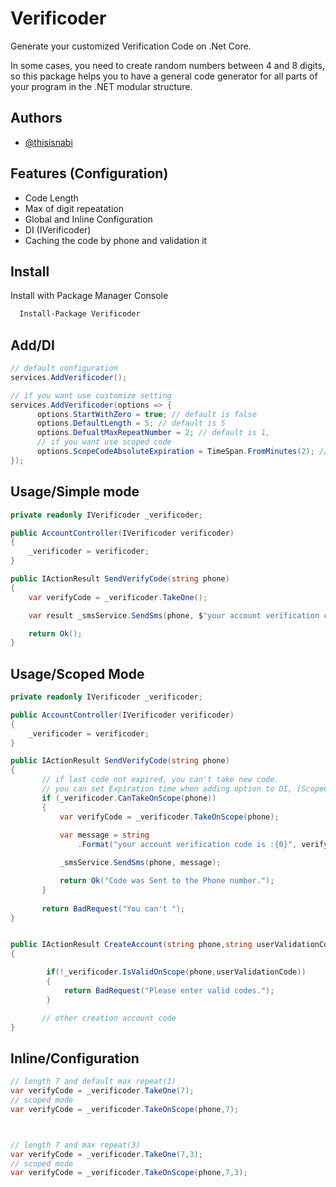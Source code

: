 
# Verificoder

Generate your customized Verification Code on .Net Core.

In some cases, you need to create random numbers between 4 and 8 digits, so this package helps you to have a general code generator for all parts of your program in the .NET modular structure.



## Authors

- [@thisisnabi](https://www.github.com/thisisnabi)




## Features (Configuration)

- Code Length 
- Max of digit repeatation 
- Global and Inline Configuration
- DI (IVerificoder)
- Caching the code by phone and validation it


## Install

Install with Package Manager Console  

```bash
  Install-Package Verificoder
```


## Add/DI

```csharp
// default configuration
services.AddVerificoder();
```

```csharp
// if you want use customize setting
services.AddVerificoder(options => {
      options.StartWithZero = true; // default is false 
      options.DefaultLength = 5; // default is 5
      options.DefualtMaxRepeatNumber = 2; // default is 1,
      // if you want use scoped code
      options.ScopeCodeAbsoluteExpiration = TimeSpan.FromMinutes(2); // default is TimeSpan.FromMinutes(1) 
});
```


## Usage/Simple mode
```csharp
private readonly IVerificoder _verificoder;

public AccountController(IVerificoder verificoder)
{
    _verificoder = verificoder;
}

public IActionResult SendVerifyCode(string phone)
{
    var verifyCode = _verificoder.TakeOne();

    var result _smsService.SendSms(phone, $"your account verification code is :{verifyCode}");

    return Ok();
}
```


## Usage/Scoped Mode
```csharp
private readonly IVerificoder _verificoder;

public AccountController(IVerificoder verificoder)
{
    _verificoder = verificoder;
}

public IActionResult SendVerifyCode(string phone)
{
       // if last code not expired, you can't take new code.
       // you can set Expiration time when adding option to DI, [ScopeCodeAbsoluteExpiration]
       if (_verificoder.CanTakeOnScope(phone))
       {
           var verifyCode = _verificoder.TakeOnScope(phone);
                 
           var message = string
               .Format("your account verification code is :{0}", verifyCode);

           _smsService.SendSms(phone, message);

           return Ok("Code was Sent to the Phone number.");
       }
 
       return BadRequest("You can't ");
}


public IActionResult CreateAccount(string phone,string userValidationCode)
{

        if(!_verificoder.IsValidOnScope(phone,userValidationCode))
        {
            return BadRequest("Please enter valid codes.");
        }

       // other creation account code
}
```



## Inline/Configuration
```csharp
// length 7 and default max repeat(1)
var verifyCode = _verificoder.TakeOne(7);
// scoped mode
var verifyCode = _verificoder.TakeOnScope(phone,7);



// length 7 and max repeat(3)
var verifyCode = _verificoder.TakeOne(7,3);
// scoped mode
var verifyCode = _verificoder.TakeOnScope(phone,7,3);
```
